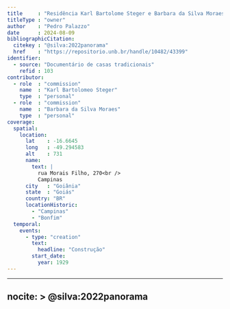```yaml
---
title     : "Residência Karl Bartolome Steger e Barbara da Silva Moraes"
titleType : "owner"
author    : "Pedro Palazzo"
date      : 2024-08-09
bibliographicCitation:
  citekey : "@silva:2022panorama"
  href    : "https://repositorio.unb.br/handle/10482/43399"
identifier:
  - source: "Documentário de casas tradicionais"
    refid : 103
contributor:
  - role  : "commission"
    name  : "Karl Bartolomeo Steger"
    type  : "personal"
  - role  : "commission"
    name  : "Barbara da Silva Moraes"
    type  : "personal"
coverage:
  spatial:
    location:
      lat    : -16.6645
      long   : -49.294583
      alt    : 731
      name:
        text: |
          rua Morais Filho, 270<br />
          Campinas
      city   : "Goiânia"
      state  : "Goiás"
      country: "BR"
      locationHistoric:
        - "Campinas"
        - "Bonfim"
  temporal:
    events:
      - type: "creation"
        text:
          headline: "Construção"
        start_date:
          year: 1929
---
```


---
nocite: >
  @silva:2022panorama
---
